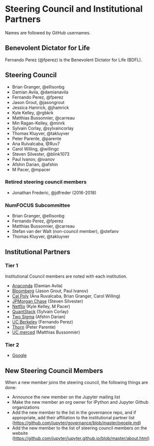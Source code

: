 # Steering Council and Institutional Partners

Names are followed by GitHub usernames.

## Benevolent Dictator for Life

Fernando Perez (@fperez) is the Benevolent Dictator for Life (BDFL).

## Steering Council

- Brian Granger, @ellisonbg
- Damian Avila, @damianavila
- Fernando Perez, @fperez
- Jason Grout, @jasongrout
- Jessica Hamrick, @jhamrick
- Kyle Kelley, @rgbkrk
- Matthias Bussonnier, @carreau
- Min Ragan-Kelley, @minrk
- Sylvain Corlay, @sylvaincorlay
- Thomas Kluyver, @takluyver
- Peter Parente, @parente
- Ana Rulvalcaba, @Ruv7
- Carol Willing, @willingc
- Steven Silvester, @blink1073
- Paul Ivanov, @ivanov
- Afshin Darian, @afshin
- M Pacer, @mpacer

### Retired steering council members

- Jonathan Frederic, @jdfreder (2016-2018)

### NumFOCUS Subcommittee

- Brian Granger, @ellisonbg
- Fernando Perez, @fperez
- Matthias Bussonnier, @carreau
- Stefan van der Walt (non-council member), @stefanv
- Thomas Kluyver, @takluyver

## Institutional Partners

### Tier 1

Institutional Council members are noted with each institution.

- [Anaconda](https://www.anaconda.com/) (Damian Avila)
- [Bloomberg](https://www.bloomberg.com/) (Jason Grout, Paul Ivanov)
- [Cal Poly](https://www.calpoly.edu/) (Ana Ruvalcaba, Brian Granger, Carol Willing)
- [JPMorgan Chase](https://www.jpmorganchase.com/) (Steven Silvester)
- [Netflix](https://www.netflix.com/) (Kyle Kelley, M Pacer)
- [QuantStack](http://quantstack.net/) (Sylvain Corlay)
- [Two Sigma](https://www.twosigma.com/) (Afshin Darian)
- [UC Berkeley](https://www.berkeley.edu/) (Fernando Perez)
- [Thorn](https://thorn.org/) (Peter Parente)
- [UC merced](https://www.ucmerced.edu/) (Matthias Bussonnier)

### Tier 2

- [Google](https://www.google.com/)

## New Steering Council Members

When a new member joins the steering council, the following things are done:
- Announce the new member on the Jupyter mailing list
- Make the new member an org owner for IPython and Jupyter Github organizations
- Add the new member to the list in the governance repo, and if appropriate, add their affiliation to the institutional partner list (https://github.com/jupyter/governance/blob/master/people.md)
- Add the new member to the list of steering council members on the website (https://github.com/jupyter/jupyter.github.io/blob/master/about.html)


